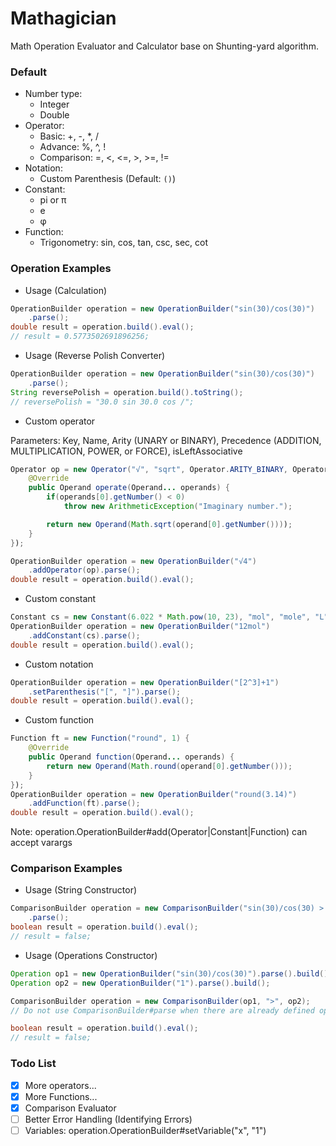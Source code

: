 # Mathagician
Math Operation Evaluator and Calculator base on Shunting-yard algorithm. <br />

### Default
- Number type: 
  - Integer
  - Double
- Operator: 
  - Basic: +, -, *, /
  - Advance: %, ^, !
  - Comparison: =, <, <=, >, >=, !=
- Notation: 
  - Custom Parenthesis (Default: `()`)
- Constant: 
  - pi or π
  - e
  - φ
- Function: 
  - Trigonometry: sin, cos, tan, csc, sec, cot
  
### Operation Examples
- Usage (Calculation)
```java 
OperationBuilder operation = new OperationBuilder("sin(30)/cos(30)")
    .parse();
double result = operation.build().eval();
// result = 0.5773502691896256;
```

- Usage (Reverse Polish Converter)
```java 
OperationBuilder operation = new OperationBuilder("sin(30)/cos(30)")
    .parse();
String reversePolish = operation.build().toString();
// reversePolish = "30.0 sin 30.0 cos /";
```

- Custom operator

Parameters: Key, Name, Arity (UNARY or BINARY),
Precedence (ADDITION, MULTIPLICATION, POWER, or FORCE), isLeftAssociative
```java 
Operator op = new Operator("√", "sqrt", Operator.ARITY_BINARY, Operator.POWER, false){
    @Override
    public Operand operate(Operand... operands) {
        if(operands[0].getNumber() < 0)
            throw new ArithmeticException("Imaginary number.");

        return new Operand(Math.sqrt(operand[0].getNumber())));
    }
});

OperationBuilder operation = new OperationBuilder("√4")
    .addOperator(op).parse();
double result = operation.build().eval();
``` 
- Custom constant

```java 
Constant cs = new Constant(6.022 * Math.pow(10, 23), "mol", "mole", "L");
OperationBuilder operation = new OperationBuilder("12mol")
    .addConstant(cs).parse();
double result = operation.build().eval();
```
- Custom notation

```java 
OperationBuilder operation = new OperationBuilder("[2^3]+1")
    .setParenthesis("[", "]").parse();
double result = operation.build().eval();
```
- Custom function <br />

```java 
Function ft = new Function("round", 1) {
    @Override
    public Operand function(Operand... operands) {
        return new Operand(Math.round(operand[0].getNumber()));
    }
});
OperationBuilder operation = new OperationBuilder("round(3.14)")
    .addFunction(ft).parse();
double result = operation.build().eval();
```
Note: operation.OperationBuilder#add(Operator|Constant|Function) can accept varargs

### Comparison Examples
- Usage (String Constructor)

```java 
ComparisonBuilder operation = new ComparisonBuilder("sin(30)/cos(30) > 1")
    .parse();
boolean result = operation.build().eval();
// result = false;
```
- Usage (Operations Constructor)

```java 
Operation op1 = new OperationBuilder("sin(30)/cos(30)").parse().build();
Operation op2 = new OperationBuilder("1").parse().build();

ComparisonBuilder operation = new ComparisonBuilder(op1, ">", op2); 
// Do not use ComparisonBuilder#parse when there are already defined operations.

boolean result = operation.build().eval();
// result = false;
```

### Todo List
- [x] More operators...
- [x] More Functions... 
- [x] Comparison Evaluator
- [ ] Better Error Handling (Identifying Errors)
- [ ] Variables: operation.OperationBuilder#setVariable("x", "1")